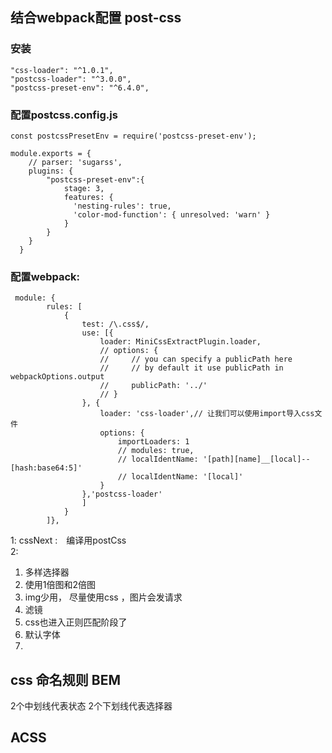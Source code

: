 ## 结合webpack配置 post-css 
 ### 安装
 
```
"css-loader": "^1.0.1",
"postcss-loader": "^3.0.0",
"postcss-preset-env": "^6.4.0",
```
### 配置postcss.config.js

```
const postcssPresetEnv = require('postcss-preset-env');

module.exports = {
    // parser: 'sugarss',
    plugins: {
        "postcss-preset-env":{
            stage: 3,
            features: {
              'nesting-rules': true,
              'color-mod-function': { unresolved: 'warn' }
            }
        }
    }
  }
```
### 配置webpack: 

```
 module: {
        rules: [
            {
                test: /\.css$/,
                use: [{
                    loader: MiniCssExtractPlugin.loader,
                    // options: {
                    //     // you can specify a publicPath here
                    //     // by default it use publicPath in webpackOptions.output
                    //     publicPath: '../'
                    // }
                }, {
                    loader: 'css-loader',// 让我们可以使用import导入css文件
                    options: {
                        importLoaders: 1
                        // modules: true,
                        // localIdentName: '[path][name]__[local]--[hash:base64:5]'
                        // localIdentName: '[local]'
                    }
                },'postcss-loader'
                ]
            }
        ]},
```


1: cssNext :　编译用postCss  
2: 
1. 多样选择器
2. 使用1倍图和2倍图
3. img少用， 尽量使用css ，图片会发请求
4. 滤镜
5. css也进入正则匹配阶段了
6. 默认字体
7. 

 css 命名规则    BEM
-
2个中划线代表状态
2个下划线代表选择器

ACSS
- 
